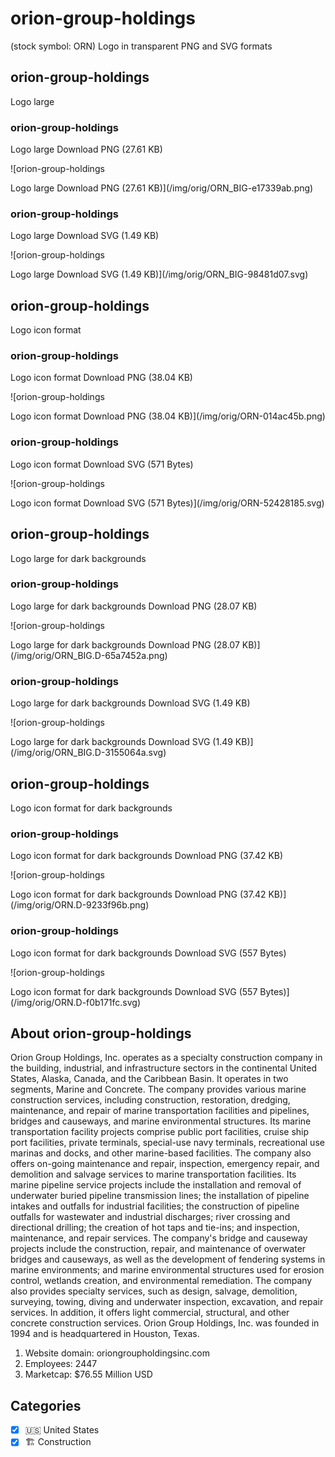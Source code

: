 # orion-group-holdings

 (stock symbol: ORN) Logo in transparent PNG and SVG formats

## orion-group-holdings

 Logo large

### orion-group-holdings

 Logo large Download PNG (27.61 KB)

![orion-group-holdings

 Logo large Download PNG (27.61 KB)](/img/orig/ORN_BIG-e17339ab.png)

### orion-group-holdings

 Logo large Download SVG (1.49 KB)

![orion-group-holdings

 Logo large Download SVG (1.49 KB)](/img/orig/ORN_BIG-98481d07.svg)

## orion-group-holdings

 Logo icon format

### orion-group-holdings

 Logo icon format Download PNG (38.04 KB)

![orion-group-holdings

 Logo icon format Download PNG (38.04 KB)](/img/orig/ORN-014ac45b.png)

### orion-group-holdings

 Logo icon format Download SVG (571 Bytes)

![orion-group-holdings

 Logo icon format Download SVG (571 Bytes)](/img/orig/ORN-52428185.svg)

## orion-group-holdings

 Logo large for dark backgrounds

### orion-group-holdings

 Logo large for dark backgrounds Download PNG (28.07 KB)

![orion-group-holdings

 Logo large for dark backgrounds Download PNG (28.07 KB)](/img/orig/ORN_BIG.D-65a7452a.png)

### orion-group-holdings

 Logo large for dark backgrounds Download SVG (1.49 KB)

![orion-group-holdings

 Logo large for dark backgrounds Download SVG (1.49 KB)](/img/orig/ORN_BIG.D-3155064a.svg)

## orion-group-holdings

 Logo icon format for dark backgrounds

### orion-group-holdings

 Logo icon format for dark backgrounds Download PNG (37.42 KB)

![orion-group-holdings

 Logo icon format for dark backgrounds Download PNG (37.42 KB)](/img/orig/ORN.D-9233f96b.png)

### orion-group-holdings

 Logo icon format for dark backgrounds Download SVG (557 Bytes)

![orion-group-holdings

 Logo icon format for dark backgrounds Download SVG (557 Bytes)](/img/orig/ORN.D-f0b171fc.svg)

## About orion-group-holdings



Orion Group Holdings, Inc. operates as a specialty construction company in the building, industrial, and infrastructure sectors in the continental United States, Alaska, Canada, and the Caribbean Basin. It operates in two segments, Marine and Concrete. The company provides various marine construction services, including construction, restoration, dredging, maintenance, and repair of marine transportation facilities and pipelines, bridges and causeways, and marine environmental structures. Its marine transportation facility projects comprise public port facilities, cruise ship port facilities, private terminals, special-use navy terminals, recreational use marinas and docks, and other marine-based facilities. The company also offers on-going maintenance and repair, inspection, emergency repair, and demolition and salvage services to marine transportation facilities. Its marine pipeline service projects include the installation and removal of underwater buried pipeline transmission lines; the installation of pipeline intakes and outfalls for industrial facilities; the construction of pipeline outfalls for wastewater and industrial discharges; river crossing and directional drilling; the creation of hot taps and tie-ins; and inspection, maintenance, and repair services. The company's bridge and causeway projects include the construction, repair, and maintenance of overwater bridges and causeways, as well as the development of fendering systems in marine environments; and marine environmental structures used for erosion control, wetlands creation, and environmental remediation. The company also provides specialty services, such as design, salvage, demolition, surveying, towing, diving and underwater inspection, excavation, and repair services. In addition, it offers light commercial, structural, and other concrete construction services. Orion Group Holdings, Inc. was founded in 1994 and is headquartered in Houston, Texas.

1. Website domain: oriongroupholdingsinc.com
2. Employees: 2447
3. Marketcap: $76.55 Million USD


## Categories
- [x] 🇺🇸 United States
- [x] 🏗 Construction

